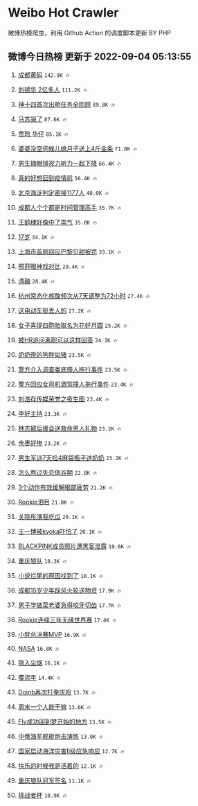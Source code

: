 # Weibo Hot Crawler 



微博热榜爬虫，利用 Github Action 的调度脚本更新 BY PHP 


## 微博今日热榜 更新于 2022-09-04 05:13:55 
1. [成都黄码](https://s.weibo.com/weibo?q=%23%E6%88%90%E9%83%BD%E9%BB%84%E7%A0%81%23&Refer=top) `142.9K 🔥` 

1. [刘德华 2亿多人](https://s.weibo.com/weibo?q=%E5%88%98%E5%BE%B7%E5%8D%8E%202%E4%BA%BF%E5%A4%9A%E4%BA%BA&Refer=top) `111.2K 🔥` 

1. [神十四首次出舱任务全回顾](https://s.weibo.com/weibo?q=%23%E7%A5%9E%E5%8D%81%E5%9B%9B%E9%A6%96%E6%AC%A1%E5%87%BA%E8%88%B1%E4%BB%BB%E5%8A%A1%E5%85%A8%E5%9B%9E%E9%A1%BE%23&Refer=top) `89.8K 🔥` 

1. [马苏哭了](https://s.weibo.com/weibo?q=%23%E9%A9%AC%E8%8B%8F%E5%93%AD%E4%BA%86%23&Refer=top) `87.6K 🔥` 

1. [贾玲 华仔](https://s.weibo.com/weibo?q=%E8%B4%BE%E7%8E%B2%20%E5%8D%8E%E4%BB%94&Refer=top) `85.1K 🔥` 

1. [婆婆没空伺候儿媳月子送上4斤金条](https://s.weibo.com/weibo?q=%23%E5%A9%86%E5%A9%86%E6%B2%A1%E7%A9%BA%E4%BC%BA%E5%80%99%E5%84%BF%E5%AA%B3%E6%9C%88%E5%AD%90%E9%80%81%E4%B8%8A4%E6%96%A4%E9%87%91%E6%9D%A1%23&Refer=top) `71.0K 🔥` 

1. [男生摘眼镜视力听力一起下降](https://s.weibo.com/weibo?q=%23%E7%94%B7%E7%94%9F%E6%91%98%E7%9C%BC%E9%95%9C%E8%A7%86%E5%8A%9B%E5%90%AC%E5%8A%9B%E4%B8%80%E8%B5%B7%E4%B8%8B%E9%99%8D%23&Refer=top) `66.4K 🔥` 

1. [真的好想回到疫情前](https://s.weibo.com/weibo?q=%23%E7%9C%9F%E7%9A%84%E5%A5%BD%E6%83%B3%E5%9B%9E%E5%88%B0%E7%96%AB%E6%83%85%E5%89%8D%23&Refer=top) `56.4K 🔥` 

1. [北京海淀判定密接1177人](https://s.weibo.com/weibo?q=%23%E5%8C%97%E4%BA%AC%E6%B5%B7%E6%B7%80%E5%88%A4%E5%AE%9A%E5%AF%86%E6%8E%A51177%E4%BA%BA%23&Refer=top) `40.0K 🔥` 

1. [成都人个个都是时间管理高手](https://s.weibo.com/weibo?q=%23%E6%88%90%E9%83%BD%E4%BA%BA%E4%B8%AA%E4%B8%AA%E9%83%BD%E6%98%AF%E6%97%B6%E9%97%B4%E7%AE%A1%E7%90%86%E9%AB%98%E6%89%8B%23&Refer=top) `35.7K 🔥` 

1. [王鹤棣好像中了祟气](https://s.weibo.com/weibo?q=%23%E7%8E%8B%E9%B9%A4%E6%A3%A3%E5%A5%BD%E5%83%8F%E4%B8%AD%E4%BA%86%E7%A5%9F%E6%B0%94%23&Refer=top) `35.0K 🔥` 

1. [17岁](https://s.weibo.com/weibo?q=%2317%E5%B2%81%23&Refer=top) `34.1K 🔥` 

1. [上海市监局回应巴黎贝甜被罚](https://s.weibo.com/weibo?q=%23%E4%B8%8A%E6%B5%B7%E5%B8%82%E7%9B%91%E5%B1%80%E5%9B%9E%E5%BA%94%E5%B7%B4%E9%BB%8E%E8%B4%9D%E7%94%9C%E8%A2%AB%E7%BD%9A%23&Refer=top) `33.1K 🔥` 

1. [邢菲眼神戏对比](https://s.weibo.com/weibo?q=%23%E9%82%A2%E8%8F%B2%E7%9C%BC%E7%A5%9E%E6%88%8F%E5%AF%B9%E6%AF%94%23&Refer=top) `29.4K 🔥` 

1. [清融](https://s.weibo.com/weibo?q=%E6%B8%85%E8%9E%8D&Refer=top) `28.4K 🔥` 

1. [杭州常态化核酸频次从7天调整为72小时](https://s.weibo.com/weibo?q=%23%E6%9D%AD%E5%B7%9E%E5%B8%B8%E6%80%81%E5%8C%96%E6%A0%B8%E9%85%B8%E9%A2%91%E6%AC%A1%E4%BB%8E7%E5%A4%A9%E8%B0%83%E6%95%B4%E4%B8%BA72%E5%B0%8F%E6%97%B6%23&Refer=top) `27.4K 🔥` 

1. [这电动车挺丢人的](https://s.weibo.com/weibo?q=%23%E8%BF%99%E7%94%B5%E5%8A%A8%E8%BD%A6%E6%8C%BA%E4%B8%A2%E4%BA%BA%E7%9A%84%23&Refer=top) `27.2K 🔥` 

1. [女子喜提四胞胎取名为花好月圆](https://s.weibo.com/weibo?q=%23%E5%A5%B3%E5%AD%90%E5%96%9C%E6%8F%90%E5%9B%9B%E8%83%9E%E8%83%8E%E5%8F%96%E5%90%8D%E4%B8%BA%E8%8A%B1%E5%A5%BD%E6%9C%88%E5%9C%86%23&Refer=top) `25.2K 🔥` 

1. [被HR追问离职可以这样回答](https://s.weibo.com/weibo?q=%23%E8%A2%ABHR%E8%BF%BD%E9%97%AE%E7%A6%BB%E8%81%8C%E5%8F%AF%E4%BB%A5%E8%BF%99%E6%A0%B7%E5%9B%9E%E7%AD%94%23&Refer=top) `24.1K 🔥` 

1. [奶奶带的狗胖如猪](https://s.weibo.com/weibo?q=%23%E5%A5%B6%E5%A5%B6%E5%B8%A6%E7%9A%84%E7%8B%97%E8%83%96%E5%A6%82%E7%8C%AA%23&Refer=top) `23.5K 🔥` 

1. [警方介入调查娄底撞人拖行事件](https://s.weibo.com/weibo?q=%23%E8%AD%A6%E6%96%B9%E4%BB%8B%E5%85%A5%E8%B0%83%E6%9F%A5%E5%A8%84%E5%BA%95%E6%92%9E%E4%BA%BA%E6%8B%96%E8%A1%8C%E4%BA%8B%E4%BB%B6%23&Refer=top) `23.5K 🔥` 

1. [警方回应女司机酒驾撞人拖行事件](https://s.weibo.com/weibo?q=%23%E8%AD%A6%E6%96%B9%E5%9B%9E%E5%BA%94%E5%A5%B3%E5%8F%B8%E6%9C%BA%E9%85%92%E9%A9%BE%E6%92%9E%E4%BA%BA%E6%8B%96%E8%A1%8C%E4%BA%8B%E4%BB%B6%23&Refer=top) `23.4K 🔥` 

1. [刘浩存传媒荣誉之夜生图](https://s.weibo.com/weibo?q=%23%E5%88%98%E6%B5%A9%E5%AD%98%E4%BC%A0%E5%AA%92%E8%8D%A3%E8%AA%89%E4%B9%8B%E5%A4%9C%E7%94%9F%E5%9B%BE%23&Refer=top) `23.4K 🔥` 

1. [李好主持](https://s.weibo.com/weibo?q=%E6%9D%8E%E5%A5%BD%E4%B8%BB%E6%8C%81&Refer=top) `23.3K 🔥` 

1. [林志颖后援会送救命恩人礼物](https://s.weibo.com/weibo?q=%23%E6%9E%97%E5%BF%97%E9%A2%96%E5%90%8E%E6%8F%B4%E4%BC%9A%E9%80%81%E6%95%91%E5%91%BD%E6%81%A9%E4%BA%BA%E7%A4%BC%E7%89%A9%23&Refer=top) `23.2K 🔥` 

1. [余墨好惨](https://s.weibo.com/weibo?q=%23%E4%BD%99%E5%A2%A8%E5%A5%BD%E6%83%A8%23&Refer=top) `23.2K 🔥` 

1. [男生军训7天捡4麻袋瓶子送奶奶](https://s.weibo.com/weibo?q=%23%E7%94%B7%E7%94%9F%E5%86%9B%E8%AE%AD7%E5%A4%A9%E6%8D%A14%E9%BA%BB%E8%A2%8B%E7%93%B6%E5%AD%90%E9%80%81%E5%A5%B6%E5%A5%B6%23&Refer=top) `23.2K 🔥` 

1. [怎么熬过失恋低谷期](https://s.weibo.com/weibo?q=%23%E6%80%8E%E4%B9%88%E7%86%AC%E8%BF%87%E5%A4%B1%E6%81%8B%E4%BD%8E%E8%B0%B7%E6%9C%9F%23&Refer=top) `22.8K 🔥` 

1. [3个动作有效缓解眼部疲劳](https://s.weibo.com/weibo?q=%233%E4%B8%AA%E5%8A%A8%E4%BD%9C%E6%9C%89%E6%95%88%E7%BC%93%E8%A7%A3%E7%9C%BC%E9%83%A8%E7%96%B2%E5%8A%B3%23&Refer=top) `21.2K 🔥` 

1. [Rookie泪目](https://s.weibo.com/weibo?q=%23Rookie%E6%B3%AA%E7%9B%AE%23&Refer=top) `21.0K 🔥` 

1. [关晓彤演我吃瓜](https://s.weibo.com/weibo?q=%23%E5%85%B3%E6%99%93%E5%BD%A4%E6%BC%94%E6%88%91%E5%90%83%E7%93%9C%23&Refer=top) `20.1K 🔥` 

1. [王一博被kyoka吓怕了](https://s.weibo.com/weibo?q=%23%E7%8E%8B%E4%B8%80%E5%8D%9A%E8%A2%ABkyoka%E5%90%93%E6%80%95%E4%BA%86%23&Refer=top) `20.1K 🔥` 

1. [BLACKPINK成员照片遭黑客泄露](https://s.weibo.com/weibo?q=%23BLACKPINK%E6%88%90%E5%91%98%E7%85%A7%E7%89%87%E9%81%AD%E9%BB%91%E5%AE%A2%E6%B3%84%E9%9C%B2%23&Refer=top) `19.6K 🔥` 

1. [重庆狼队](https://s.weibo.com/weibo?q=%23%E9%87%8D%E5%BA%86%E7%8B%BC%E9%98%9F%23&Refer=top) `18.3K 🔥` 

1. [小说烂尾的原因找到了](https://s.weibo.com/weibo?q=%23%E5%B0%8F%E8%AF%B4%E7%83%82%E5%B0%BE%E7%9A%84%E5%8E%9F%E5%9B%A0%E6%89%BE%E5%88%B0%E4%BA%86%23&Refer=top) `18.1K 🔥` 

1. [成都15岁少年踩风火轮送物资](https://s.weibo.com/weibo?q=%23%E6%88%90%E9%83%BD15%E5%B2%81%E5%B0%91%E5%B9%B4%E8%B8%A9%E9%A3%8E%E7%81%AB%E8%BD%AE%E9%80%81%E7%89%A9%E8%B5%84%23&Refer=top) `17.9K 🔥` 

1. [男子学做菜老婆急得咬牙切齿](https://s.weibo.com/weibo?q=%23%E7%94%B7%E5%AD%90%E5%AD%A6%E5%81%9A%E8%8F%9C%E8%80%81%E5%A9%86%E6%80%A5%E5%BE%97%E5%92%AC%E7%89%99%E5%88%87%E9%BD%BF%23&Refer=top) `17.7K 🔥` 

1. [Rookie连续三年无缘世界赛](https://s.weibo.com/weibo?q=%23Rookie%E8%BF%9E%E7%BB%AD%E4%B8%89%E5%B9%B4%E6%97%A0%E7%BC%98%E4%B8%96%E7%95%8C%E8%B5%9B%23&Refer=top) `17.4K 🔥` 

1. [小胖总决赛MVP](https://s.weibo.com/weibo?q=%23%E5%B0%8F%E8%83%96%E6%80%BB%E5%86%B3%E8%B5%9BMVP%23&Refer=top) `16.9K 🔥` 

1. [NASA](https://s.weibo.com/weibo?q=NASA&Refer=top) `16.8K 🔥` 

1. [隐入尘烟](https://s.weibo.com/weibo?q=%E9%9A%90%E5%85%A5%E5%B0%98%E7%83%9F&Refer=top) `16.1K 🔥` 

1. [覆流年](https://s.weibo.com/weibo?q=%E8%A6%86%E6%B5%81%E5%B9%B4&Refer=top) `14.4K 🔥` 

1. [Doinb再次打拳庆祝](https://s.weibo.com/weibo?q=%23Doinb%E5%86%8D%E6%AC%A1%E6%89%93%E6%8B%B3%E5%BA%86%E7%A5%9D%23&Refer=top) `13.7K 🔥` 

1. [周末一个人能干嘛](https://s.weibo.com/weibo?q=%23%E5%91%A8%E6%9C%AB%E4%B8%80%E4%B8%AA%E4%BA%BA%E8%83%BD%E5%B9%B2%E5%98%9B%23&Refer=top) `13.6K 🔥` 

1. [Fly成功回到梦开始的地方](https://s.weibo.com/weibo?q=%23Fly%E6%88%90%E5%8A%9F%E5%9B%9E%E5%88%B0%E6%A2%A6%E5%BC%80%E5%A7%8B%E7%9A%84%E5%9C%B0%E6%96%B9%23&Refer=top) `13.5K 🔥` 

1. [中俄海军舰艇炮击演练](https://s.weibo.com/weibo?q=%23%E4%B8%AD%E4%BF%84%E6%B5%B7%E5%86%9B%E8%88%B0%E8%89%87%E7%82%AE%E5%87%BB%E6%BC%94%E7%BB%83%23&Refer=top) `13.0K 🔥` 

1. [国家启动海洋灾害Ⅱ级应急响应](https://s.weibo.com/weibo?q=%23%E5%9B%BD%E5%AE%B6%E5%90%AF%E5%8A%A8%E6%B5%B7%E6%B4%8B%E7%81%BE%E5%AE%B3%E2%85%A1%E7%BA%A7%E5%BA%94%E6%80%A5%E5%93%8D%E5%BA%94%23&Refer=top) `12.7K 🔥` 

1. [快乐的时候我是活着的](https://s.weibo.com/weibo?q=%23%E5%BF%AB%E4%B9%90%E7%9A%84%E6%97%B6%E5%80%99%E6%88%91%E6%98%AF%E6%B4%BB%E7%9D%80%E7%9A%84%23&Refer=top) `12.1K 🔥` 

1. [重庆狼队冠军签名](https://s.weibo.com/weibo?q=%23%E9%87%8D%E5%BA%86%E7%8B%BC%E9%98%9F%E5%86%A0%E5%86%9B%E7%AD%BE%E5%90%8D%23&Refer=top) `11.1K 🔥` 

1. [挑战者杯](https://s.weibo.com/weibo?q=%E6%8C%91%E6%88%98%E8%80%85%E6%9D%AF&Refer=top) `10.9K 🔥` 

